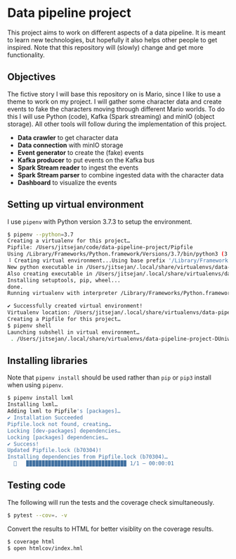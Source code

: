 # Data pipeline project
This project aims to work on different aspects of a data pipeline. It is meant to learn new technologies, but hopefully it also helps other people to get inspired. Note that this repository will (slowly) change and get more functionality.

## Objectives
The fictive story I will base this repository on is Mario, since I like to use a theme to work on my project. I will gather some character data and create events to fake the characters moving through different Mario worlds. To do this I will use Python (code), Kafka (Spark streaming) and minIO (object storage). All other tools will follow during the implementation of this project.

- **Data crawler** to get character data
- **Data connection** with minIO storage
- **Event generator** to create the (fake) events
- **Kafka producer** to put events on the Kafka bus
- **Spark Stream reader** to ingest the events
- **Spark Stream parser** to combine ingested data with the character data
- **Dashboard** to visualize the events

## Setting up virtual environment

I use `pipenv` with Python version 3.7.3 to setup the environment.

```bash
$ pipenv --python=3.7
Creating a virtualenv for this project…
Pipfile: /Users/jitsejan/code/data-pipeline-project/Pipfile
Using /Library/Frameworks/Python.framework/Versions/3.7/bin/python3 (3.7.3) to create virtualenv…
⠸ Creating virtual environment...Using base prefix '/Library/Frameworks/Python.framework/Versions/3.7'
New python executable in /Users/jitsejan/.local/share/virtualenvs/data-pipeline-project-DUniwI99/bin/python3
Also creating executable in /Users/jitsejan/.local/share/virtualenvs/data-pipeline-project-DUniwI99/bin/python
Installing setuptools, pip, wheel...
done.
Running virtualenv with interpreter /Library/Frameworks/Python.framework/Versions/3.7/bin/python3

✔ Successfully created virtual environment!
Virtualenv location: /Users/jitsejan/.local/share/virtualenvs/data-pipeline-project-DUniwI99
Creating a Pipfile for this project…
$ pipenv shell
Launching subshell in virtual environment…
 . /Users/jitsejan/.local/share/virtualenvs/data-pipeline-project-DUniwI99/bin/activate
```

## Installing libraries
Note that `pipenv install` should be used rather than `pip` or `pip3` install when using `pipenv`.

```bash
$ pipenv install lxml
Installing lxml…
Adding lxml to Pipfile's [packages]…
✔ Installation Succeeded
Pipfile.lock not found, creating…
Locking [dev-packages] dependencies…
Locking [packages] dependencies…
✔ Success!
Updated Pipfile.lock (b70304)!
Installing dependencies from Pipfile.lock (b70304)…
  🐍   ▉▉▉▉▉▉▉▉▉▉▉▉▉▉▉▉▉▉▉▉▉▉▉▉▉▉▉▉▉▉▉▉ 1/1 — 00:00:01
```

## Testing code
The following will run the tests and the coverage check simultaneously. 

```bash
$ pytest --cov=. -v 
```

Convert the results to HTML for better visiblity on the coverage results.

```bash
$ coverage html
$ open htmlcov/index.hml
```


